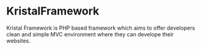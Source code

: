 # KristalFramework
Kristal Framework is PHP based framework which aims to offer developers clean and simple MVC environment where they can develope their websites.
